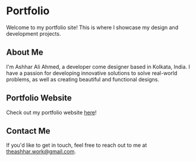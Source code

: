 # Portfolio

Welcome to my portfolio site! This is where I showcase my design and development projects.

## About Me

I'm Ashhar Ali Ahmed, a developer come designer based in Kolkata, India. I have a passion for developing innovative solutions to solve real-world problems, as well as  creating beautiful and functional designs.

## Portfolio Website

Check out my portfolio website [here](https://theashhar.vercel.app)!
<!-- ## Development Projects

### Project 1: [Project Name]

- **Description**: Brief description of the project and its purpose.
- **Technologies**: List of technologies or frameworks used for development.
- **Features**: Key features or functionalities of the project.
- **Link**: Link to the project (GitHub repository, live demo, etc.).

### Project 2: [Project Name]

[Repeat the above structure for each development project]

## Design Projects

### Project 1: [Project Name]

- **Description**: Brief description of the project and its goals.
- **Technologies**: List of technologies or tools used in the design process.
- **Screenshots**: Screenshots or images showcasing the design.
- **Link**: Link to the project (if applicable).

### Project 2: [Project Name]

[Repeat the above structure for each design project] -->

## Contact Me

If you'd like to get in touch, feel free to reach out to me at theashhar.work@gmail.com.


